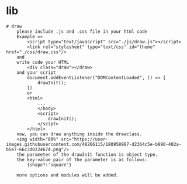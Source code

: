 # lib
	# draw
		please include .js and .css file in your html code
		Example =>
			<script type="text/javascript" src="./js/draw.js"></script>
			<link rel="stylesheet" type="text/css" id="theme" href="./css/draw.css"/>
		and
		write code your HTML
			<div class="draw"></draw>
		and your script
			document.addEventListener("DOMContentLoaded", () => {
				drawInit();
			})
			or
			<html>			
				...
				</body>
				<script>
					drawInit();
				</scipt>
			</html>
		now, you can draw anything inside the drawclass.
		<img width="80%" src="https://user-images.githubusercontent.com/48266115/180958987-d2364c5e-b890-402a-b5e7-66c3d0224674.png"/>
		the parameter of the drawInit function is object type.
		the key-value pair of the parameter is as follows:
			{shape?:'square'}
			
		more options and modules will be added.
		
			
